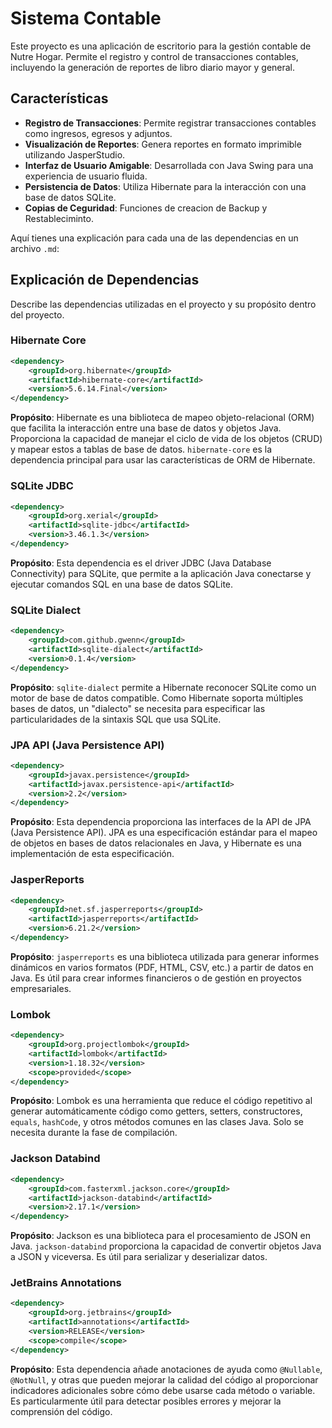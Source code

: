 # Sistema Contable

Este proyecto es una aplicación de escritorio para la gestión contable de Nutre Hogar. Permite el registro y control de transacciones contables, incluyendo la generación de reportes de libro diario mayor y general.

## Características 

- **Registro de Transacciones**: Permite registrar transacciones contables como ingresos, egresos y adjuntos.
- **Visualización de Reportes**: Genera reportes en formato imprimible utilizando JasperStudio.
- **Interfaz de Usuario Amigable**: Desarrollada con Java Swing para una experiencia de usuario fluida.
- **Persistencia de Datos**: Utiliza Hibernate para la interacción con una base de datos SQLite.
- **Copias de Ceguridad**: Funciones de creacion de Backup y Restableciminto.

Aquí tienes una explicación para cada una de las dependencias en un archivo `.md`:


## Explicación de Dependencias

Describe las dependencias utilizadas en el proyecto y su propósito dentro del proyecto.

### Hibernate Core
```xml
<dependency>
    <groupId>org.hibernate</groupId>
    <artifactId>hibernate-core</artifactId>
    <version>5.6.14.Final</version>
</dependency>
```
**Propósito**: Hibernate es una biblioteca de mapeo objeto-relacional (ORM) que facilita la interacción entre una base de datos y objetos Java. Proporciona la capacidad de manejar el ciclo de vida de los objetos (CRUD) y mapear estos a tablas de base de datos. `hibernate-core` es la dependencia principal para usar las características de ORM de Hibernate.

### SQLite JDBC
```xml
<dependency>
    <groupId>org.xerial</groupId>
    <artifactId>sqlite-jdbc</artifactId>
    <version>3.46.1.3</version>
</dependency>
```
**Propósito**: Esta dependencia es el driver JDBC (Java Database Connectivity) para SQLite, que permite a la aplicación Java conectarse y ejecutar comandos SQL en una base de datos SQLite.

### SQLite Dialect
```xml
<dependency>
    <groupId>com.github.gwenn</groupId>
    <artifactId>sqlite-dialect</artifactId>
    <version>0.1.4</version>
</dependency>
```
**Propósito**: `sqlite-dialect` permite a Hibernate reconocer SQLite como un motor de base de datos compatible. Como Hibernate soporta múltiples bases de datos, un "dialecto" se necesita para especificar las particularidades de la sintaxis SQL que usa SQLite.

### JPA API (Java Persistence API)
```xml
<dependency>
    <groupId>javax.persistence</groupId>
    <artifactId>javax.persistence-api</artifactId>
    <version>2.2</version>
</dependency>
```
**Propósito**: Esta dependencia proporciona las interfaces de la API de JPA (Java Persistence API). JPA es una especificación estándar para el mapeo de objetos en bases de datos relacionales en Java, y Hibernate es una implementación de esta especificación.

### JasperReports
```xml
<dependency>
    <groupId>net.sf.jasperreports</groupId>
    <artifactId>jasperreports</artifactId>
    <version>6.21.2</version>
</dependency>
```
**Propósito**: `jasperreports` es una biblioteca utilizada para generar informes dinámicos en varios formatos (PDF, HTML, CSV, etc.) a partir de datos en Java. Es útil para crear informes financieros o de gestión en proyectos empresariales.

### Lombok
```xml
<dependency>
    <groupId>org.projectlombok</groupId>
    <artifactId>lombok</artifactId>
    <version>1.18.32</version>
    <scope>provided</scope>
</dependency>
```
**Propósito**: Lombok es una herramienta que reduce el código repetitivo al generar automáticamente código como getters, setters, constructores, `equals`, `hashCode`, y otros métodos comunes en las clases Java. Solo se necesita durante la fase de compilación.

### Jackson Databind
```xml
<dependency>
    <groupId>com.fasterxml.jackson.core</groupId>
    <artifactId>jackson-databind</artifactId>
    <version>2.17.1</version>
</dependency>
```
**Propósito**: Jackson es una biblioteca para el procesamiento de JSON en Java. `jackson-databind` proporciona la capacidad de convertir objetos Java a JSON y viceversa. Es útil para serializar y deserializar datos.

### JetBrains Annotations
```xml
<dependency>
    <groupId>org.jetbrains</groupId>
    <artifactId>annotations</artifactId>
    <version>RELEASE</version>
    <scope>compile</scope>
</dependency>
```
**Propósito**: Esta dependencia añade anotaciones de ayuda como `@Nullable`, `@NotNull`, y otras que pueden mejorar la calidad del código al proporcionar indicadores adicionales sobre cómo debe usarse cada método o variable. Es particularmente útil para detectar posibles errores y mejorar la comprensión del código.